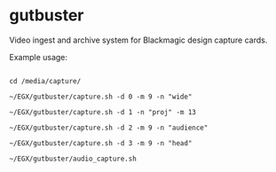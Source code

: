 gutbuster
=========

Video ingest and archive system for Blackmagic design capture cards.

Example usage:

```

cd /media/capture/

~/EGX/gutbuster/capture.sh -d 0 -m 9 -n "wide"

~/EGX/gutbuster/capture.sh -d 1 -n "proj" -m 13

~/EGX/gutbuster/capture.sh -d 2 -m 9 -n "audience"

~/EGX/gutbuster/capture.sh -d 3 -m 9 -n "head"

~/EGX/gutbuster/audio_capture.sh



```
